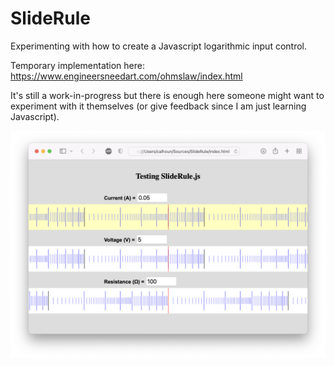 # SlideRule
Experimenting with how to create a Javascript logarithmic input control.

Temporary implementation here: https://www.engineersneedart.com/ohmslaw/index.html

It's still a work-in-progress but there is enough here someone might want to experiment with it themselves (or give feedback since I am just learning Javascript).
<p align="center">
<img src="https://github.com/EngineersNeedArt/SlideRule/blob/c3ae4da72b40075a3245944707e43c853078a12d/documentation/screenshot.png" alt="SliderRule screenshot.">
</p>
